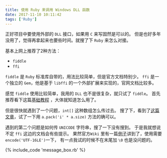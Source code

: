 ```yaml
---
title: 使用 Ruby 来调用 Windows DLL 函数
date: 2017-11-10 10:11:42
tags: ['Ruby']
---
```


正好项目中要使用外部的 `DLL` 接口，如果用 `C` 来写固然是可以的。
但是也好多年没用了，觉得再拿起来也要些时间。就搜了下 `Ruby` 来怎么对接。

基本上网上推荐了2种方法：

* `fiddle`
* `ffi`

`fiddle` 是 `Ruby` 标准库自带的，用法比较简单，但是官方文档特别少。
`ffi` 是一个独立的 `Gem`，他是基于 `libffi` 的一个外部扩展来实现的，官网文档比较多。

感觉 `fiddle` 使用比较简单，我用的 `DLL` 也不是很复杂，就只试了 `fiddle`。
首先推荐看下这篇[基础教程][tutorial] ，大体就知道怎么用了。

但是很快就遇到了一个问题，`int[]` 这种数组怎么传过去。
搜了下，看到了[这篇文章][array]，试了一下用 `a.pack('i' * a.size)` 方法的确可以。

遇到的第二个问题是如何传 `UNICODE` 字符串，搜了一下没有搜到。
于是我就想说不定 `ffi` 这边的文档会有些提示。
果然官方`Wiki` 里有一篇[例子][unicode]讲到了，使用需要`encode('UTF-16LE')`一下，
有一点我试的时候不在末尾加 `\0` 也是没问题的。

{% include_code 'message_box.rb' %}


[tutorial]: http://blog.honeybadger.io/use-any-c-library-from-ruby-via-fiddle-the-ruby-standard-librarys-best-kept-secret/
[unicode]: https://github.com/ffi/ffi/wiki/windows-examples
[array]: https://ruby-china.org/topics/24821
